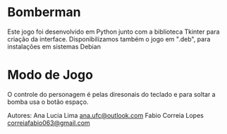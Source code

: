 # Bomberman
Este jogo foi desenvolvido em Python junto com a biblioteca Tkinter para criação da interface. Disponibilizamos também o jogo em ".deb", para instalações em sistemas Debian

# Modo de Jogo
O controle do personagem é pelas diresonais do teclado e para soltar a bomba usa o botão espaço.

Autores: Ana Lucia Lima ana.ufc@outlook.com
         Fabio Correia Lopes correiafabio063@gmail.com
